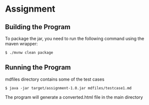 # Assignment

## Building the Program
To package the jar, you need to run the following command using the maven wrapper:

```
$ ./mvnw clean package
```

## Running the Program

mdfiles directory contains some of the test cases

```
$ java -jar target/assignment-1.0.jar mdfiles/testcase1.md
```

The program will generate a converted.html file in the main directory
